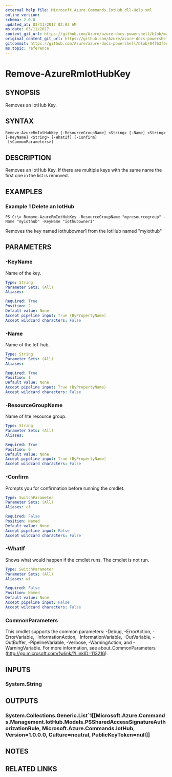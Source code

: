 ```yaml
---
external help file: Microsoft.Azure.Commands.IotHub.dll-Help.xml
online version:
schema: 2.0.0
updated_at: 03/11/2017 02:03 AM
ms.date: 03/11/2017
content_git_url: https://github.com/Azure/azure-docs-powershell/blob/master/azureps-cmdlets-docs/ResourceManager/AzureRM.IotHub/v1.3.0/Remove-AzureRmIotHubKey.md
original_content_git_url: https://github.com/Azure/azure-docs-powershell/blob/master/azureps-cmdlets-docs/ResourceManager/AzureRM.IotHub/v1.3.0/Remove-AzureRmIotHubKey.md
gitcommit: https://github.com/Azure/azure-docs-powershell/blob/04f63f6e685743ace2c57eb157574e34e8610b1c
ms.topic: reference
---
```


# Remove-AzureRmIotHubKey

## SYNOPSIS
Removes an IotHub Key.

## SYNTAX

```
Remove-AzureRmIotHubKey [-ResourceGroupName] <String> [-Name] <String> [-KeyName] <String> [-WhatIf] [-Confirm]
 [<CommonParameters>]
```

## DESCRIPTION
Removes an IotHub Key. If there are multiple keys with the same name the first one in the list is removed.

## EXAMPLES

### Example 1 Delete an IotHub
```
PS C:\> Remove-AzureRmIotHubKey -ResourceGroupName "myresourcegroup" -Name "myiothub" -KeyName "iothubowner1"
```

Removes the key named iothubowner1 from the IotHub named "myiothub"

## PARAMETERS

### -KeyName
Name of the key.

```yaml
Type: String
Parameter Sets: (All)
Aliases: 

Required: True
Position: 2
Default value: None
Accept pipeline input: True (ByPropertyName)
Accept wildcard characters: False
```

### -Name
Name of the IoT hub.

```yaml
Type: String
Parameter Sets: (All)
Aliases: 

Required: True
Position: 1
Default value: None
Accept pipeline input: True (ByPropertyName)
Accept wildcard characters: False
```

### -ResourceGroupName
Name of hte resource group.

```yaml
Type: String
Parameter Sets: (All)
Aliases: 

Required: True
Position: 0
Default value: None
Accept pipeline input: True (ByPropertyName)
Accept wildcard characters: False
```

### -Confirm
Prompts you for confirmation before running the cmdlet.

```yaml
Type: SwitchParameter
Parameter Sets: (All)
Aliases: cf

Required: False
Position: Named
Default value: None
Accept pipeline input: False
Accept wildcard characters: False
```

### -WhatIf
Shows what would happen if the cmdlet runs. The cmdlet is not run.

```yaml
Type: SwitchParameter
Parameter Sets: (All)
Aliases: wi

Required: False
Position: Named
Default value: None
Accept pipeline input: False
Accept wildcard characters: False
```

### CommonParameters
This cmdlet supports the common parameters: -Debug, -ErrorAction, -ErrorVariable, -InformationAction, -InformationVariable, -OutVariable, -OutBuffer, -PipelineVariable, -Verbose, -WarningAction, and -WarningVariable. For more information, see about_CommonParameters (http://go.microsoft.com/fwlink/?LinkID=113216).

## INPUTS

### System.String

## OUTPUTS

### System.Collections.Generic.List`1[[Microsoft.Azure.Commands.Management.IotHub.Models.PSSharedAccessSignatureAuthorizationRule, Microsoft.Azure.Commands.IotHub, Version=1.0.0.0, Culture=neutral, PublicKeyToken=null]]

## NOTES

## RELATED LINKS

